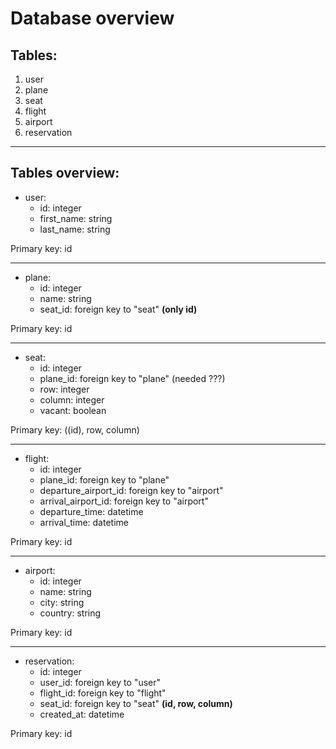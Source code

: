 <h1>Database overview</h1>

<h2>Tables:</h2>

<ol>
    <li>user</li>
    <li>plane</li>
    <li>seat</li>
    <li>flight</li>
    <li>airport</li>
    <li>reservation</li>
</ol>

---

<h2>Tables overview:</h2>


- user:
    - id: integer
    - first_name: string
    - last_name: string

Primary key: id

---

- plane:
    - id: integer
    - name: string
    - seat_id: foreign key to "seat" **(only id)**

Primary key: id

---

- seat:
    - id: integer
    - plane_id: foreign key to "plane" (needed ???)
    - row: integer
    - column: integer
    - vacant: boolean

Primary key: ((id), row, column)

---

- flight:
    - id: integer
    - plane_id: foreign key to "plane"
    - departure_airport_id: foreign key to "airport"
    - arrival_airport_id: foreign key to "airport"
    - departure_time: datetime
    - arrival_time: datetime

Primary key: id

---

- airport:
    - id: integer
    - name: string
    - city: string
    - country: string

Primary key: id

---

- reservation:
    - id: integer
    - user_id: foreign key to "user"
    - flight_id: foreign key to "flight"
    - seat_id: foreign key to "seat" **(id, row, column)**
    - created_at: datetime

Primary key: id

